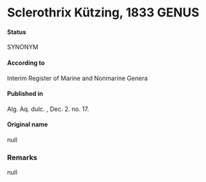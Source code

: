 # Sclerothrix Kützing, 1833 GENUS

#### Status
SYNONYM

#### According to
Interim Register of Marine and Nonmarine Genera

#### Published in
Alg. Aq. dulc. , Dec. 2. no. 17.

#### Original name
null

### Remarks
null